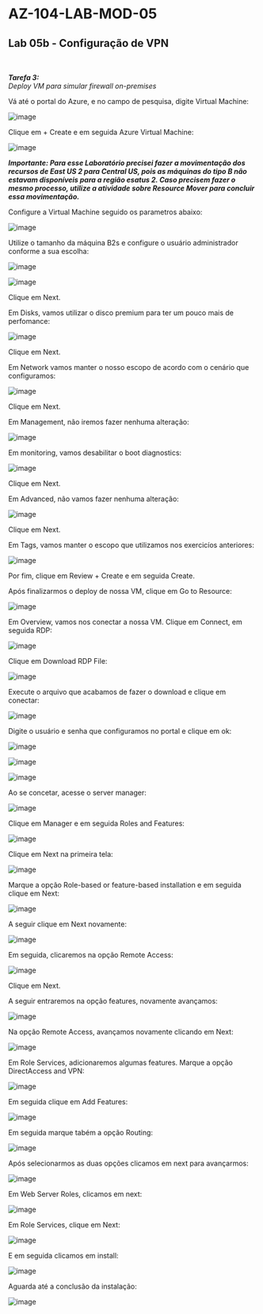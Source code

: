 # AZ-104-LAB-MOD-05

 <h2>Lab 05b - Configuração de VPN</h2> <br>

 ***Tarefa 3:***  <br>
    *Deploy VM para simular firewall on-premises*

Vá até o portal do Azure, e no campo de pesquisa, digite Virtual Machine: 

![image](https://user-images.githubusercontent.com/107069287/191811626-55ddcd64-f4c6-418a-864a-6518634d55c2.png)

Clique em + Create e em seguida Azure Virtual Machine:

![image](https://user-images.githubusercontent.com/107069287/192291365-b978ae97-61d0-41dd-be00-f030d84a7687.png)

***Importante: Para esse Laboratório precisei fazer a movimentação dos recursos de East US 2 para Central US, pois as máquinas do tipo B não estavam disponíveis para a região esatus 2. Caso precisem fazer o mesmo processo, utilize a atividade sobre Resource Mover para concluir essa movimentação.***

Configure a Virtual Machine seguido os parametros abaixo: 

![image](https://user-images.githubusercontent.com/107069287/192367153-7c36c075-5583-44b8-95f8-1848c53c76da.png)

Utilize o tamanho da máquina B2s e configure o usuário administrador conforme a sua escolha: 

![image](https://user-images.githubusercontent.com/107069287/192367416-9ab7bd17-2e6b-42bd-9cdc-3c994faf1185.png)

![image](https://user-images.githubusercontent.com/107069287/192367495-9071741b-9ea1-4787-82b2-5abcd1aeb4e4.png)

Clique em Next. 

Em Disks, vamos utilizar o disco premium para ter um pouco mais de perfomance: 

![image](https://user-images.githubusercontent.com/107069287/192367720-b3641a0c-c9bb-4179-8a52-00f25376bb3d.png)

Clique em Next. 

Em Network vamos manter o nosso escopo de acordo com o cenário que configuramos: 

![image](https://user-images.githubusercontent.com/107069287/192368152-2c1a09f9-b0e9-46da-a128-3e7ddd79c4ac.png)

Clique em Next. 

Em Management, não iremos fazer nenhuma alteração: 

![image](https://user-images.githubusercontent.com/107069287/192368343-54c047c3-6cfc-4b54-bff3-ce439705f7b7.png)

Em monitoring, vamos desabilitar o boot diagnostics: 

![image](https://user-images.githubusercontent.com/107069287/192368508-b6f8416e-52d1-4aa8-94f3-5323f69fa320.png)

Clique em Next. 

Em Advanced, não vamos fazer nenhuma alteração: 

![image](https://user-images.githubusercontent.com/107069287/192368831-8c920c90-4ec7-429a-923f-eecca09d0107.png)

Clique em Next. 

Em Tags, vamos manter o escopo que utilizamos nos exercicíos anteriores: 

![image](https://user-images.githubusercontent.com/107069287/192368997-f15e46ec-646e-4c0a-b0dd-253a59d1fb42.png)

Por fim, clique em Review + Create e em seguida Create. 

Após finalizarmos o deploy de nossa VM, clique em Go to Resource: 

![image](https://user-images.githubusercontent.com/107069287/192370082-9bd25e4c-b0e5-49be-adab-7f12bf616242.png)

Em Overview, vamos nos conectar a nossa VM. Clique em Connect, em seguida RDP: 

![image](https://user-images.githubusercontent.com/107069287/192370283-b5025247-9db0-485e-bb88-e393b51e9341.png)

Clique em Download RDP File: 

![image](https://user-images.githubusercontent.com/107069287/192370427-b7c218d5-2ba9-4e1a-92bf-59756f9d9f2a.png)

Execute o arquivo que acabamos de fazer o download e clique em conectar: 

![image](https://user-images.githubusercontent.com/107069287/192370703-87f5b733-7f8e-4055-b5e6-a3776961a94b.png)

Digite o usuário e senha que configuramos no portal e clique em ok: 

![image](https://user-images.githubusercontent.com/107069287/192370915-b32287cb-3bca-42ac-94aa-1bce4a5e3d94.png)

![image](https://user-images.githubusercontent.com/107069287/192370965-f306cae2-bf0b-4242-b212-ffa2f8591e9f.png)

![image](https://user-images.githubusercontent.com/107069287/192371301-b7a909d0-c86d-4724-af36-d4136e0b1284.png)

Ao se concetar, acesse o server manager: 

![image](https://user-images.githubusercontent.com/107069287/192377035-664f0148-12bc-49f2-8903-1e8b598084ca.png)

Clique em Manager e em seguida Roles and Features: 

![image](https://user-images.githubusercontent.com/107069287/192377230-352907d4-763e-4228-be38-3a772b487146.png)

Clique em Next na primeira tela: 

![image](https://user-images.githubusercontent.com/107069287/192377536-b4e42cda-fa10-40fd-918b-2e2d03495c73.png)

Marque a opção Role-based or feature-based installation e em seguida clique em Next: 

![image](https://user-images.githubusercontent.com/107069287/192377796-839a32ec-c929-4ad3-8f77-f191ef9bc5b9.png)

A seguir clique em Next novamente: 

![image](https://user-images.githubusercontent.com/107069287/192378045-de281952-92c5-410f-a0a5-ee18944ac399.png)

Em seguida, clicaremos na opção Remote Access: 

![image](https://user-images.githubusercontent.com/107069287/192378361-f76b9bbc-8e16-4da4-acc6-044eed1c7cd1.png)

Clique em Next. 

A seguir entraremos na opção features, novamente avançamos: 

![image](https://user-images.githubusercontent.com/107069287/192378691-84d49a97-6e13-40db-a20d-c2cc061a3590.png)

Na opção Remote Access, avançamos novamente clicando em Next: 

![image](https://user-images.githubusercontent.com/107069287/192378964-af5118ef-e917-4d94-96a7-df9d2708d3c1.png)

Em Role Services, adicionaremos algumas features. Marque a opção DirectAccess and VPN: 

![image](https://user-images.githubusercontent.com/107069287/192379209-4ca816b5-7daa-4fda-9780-4cbac1f55f25.png)

Em seguida clique em Add Features: 

![image](https://user-images.githubusercontent.com/107069287/192379394-d739dd9e-e010-46f6-8dc6-80a49ff0f899.png)

Em seguida marque tabém a opção Routing: 

![image](https://user-images.githubusercontent.com/107069287/192379605-ad4b13d9-090d-4d40-b658-d3c20bf59736.png)

Após selecionarmos as duas opções clicamos em next para avançarmos: 

![image](https://user-images.githubusercontent.com/107069287/192380169-ae7d5792-bf17-4884-a5fd-310b05284ef9.png)

Em Web Server Roles, clicamos em next: 

![image](https://user-images.githubusercontent.com/107069287/192380340-94727d95-40bf-42cd-83ad-463054f2d351.png)

Em Role Services, clique em Next: 

![image](https://user-images.githubusercontent.com/107069287/192380484-150aac2c-a5d1-4cad-bebe-b30d1f304684.png)

E em seguida clicamos em install: 

![image](https://user-images.githubusercontent.com/107069287/192380599-3247e618-b5b7-4020-afca-2c3a65d7809c.png)

Aguarda até a conclusão da instalação: 

![image](https://user-images.githubusercontent.com/107069287/192380693-23a62be6-3bd2-4413-93df-cd93bdba9eb1.png)









